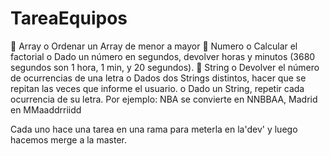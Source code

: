 # TareaEquipos
 Array
o Ordenar un Array de menor a mayor
 Numero
o Calcular el factorial
o Dado un número en segundos, devolver horas y minutos (3680
segundos son 1 hora, 1 min, y 20 segundos).
 String
o Devolver el número de ocurrencias de una letra
o Dados dos Strings distintos, hacer que se repitan las veces que
informe el usuario.
o Dado un String, repetir cada ocurrencia de su letra. Por
ejemplo: NBA se convierte en NNBBAA, Madrid en
MMaaddrriidd

Cada uno hace una tarea en una rama para meterla en la'dev' y luego hacemos merge a la master.

